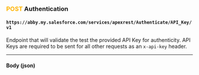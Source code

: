 ### <span style="color:#FFB400">POST</span> Authentication
#### `https://abby.my.salesforce.com/services/apexrest/Authenticate/API_Key/v1`
Endpoint that will validate the test the provided API Key for authenticity. API Keys are required to be sent for all other requests as an `x-api-key` header.

***

#### Body (json)
